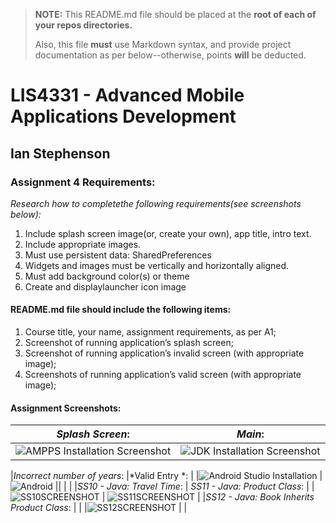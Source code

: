 > **NOTE:** This README.md file should be placed at the **root of each of your repos directories.**
>
>Also, this file **must** use Markdown syntax, and provide project documentation as per below--otherwise, points **will** be deducted.
>

# LIS4331 - Advanced Mobile Applications Development

## Ian Stephenson

### Assignment 4 Requirements:

*Research how to completethe following requirements(see screenshots below):*

1. Include splash screen image(or, create your own), app title, intro text.
2. Include appropriate images.
3. Must use persistent data: SharedPreferences
4. Widgets and images must be vertically and horizontally aligned.
5. Must add background color(s) or theme
6. Create and displaylauncher icon image

#### README.md file should include the following items:

1. Course title, your name, assignment requirements, as per A1;
2. Screenshot of running application’s splash screen;
3. Screenshot of running application’s invalid screen (with appropriate image);
4. Screenshots of running application’s valid screen (with appropriate image);

#### Assignment Screenshots:

|*Splash Screen*:                                   |*Main*:                                            |
|---------------------------------------------------|---------------------------------------------------|
|![AMPPS Installation Screenshot](images/splash.png)|![JDK Installation Screenshot](images/main.png)    |

|*Incorrect number of years*:                       |*Valid Entry *:                                    |
|![Android Studio Installation](images/invalid.png) |![Android](images/result.png)                      ||                                                   |                                                   | |*SS10 - Java: Travel Time*:                        | *SS11 - Java: Product Class*:                     |
|![SS10SCREENSHOT](images/ss10.png)                 | ![SS11SCREENSHOT](images/ss11.png)                |
|*SS12 - Java: Book Inherits Product Class*:        |                                                   |
|![SS12SCREENSHOT](images/ss12.png)                 |                                                   |